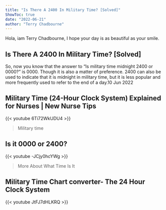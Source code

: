 ```yaml
---
title: "Is There A 2400 In Military Time? [Solved]"
ShowToc: true 
date: "2022-06-21"
author: "Terry Chadbourne" 
---
```


Hola, iam Terry Chadbourne, I hope your day is as beautiful as your smile.
## Is There A 2400 In Military Time? [Solved]
So, now you know that the answer to “Is military time midnight 2400 or 0000?” is 0000. Though it is also a matter of preference. 2400 can also be used to indicate that it is midnight in military time, but it is less popular and more frequently used to refer to the end of a day.10 Jun 2022

## Military Time (24-Hour Clock System) Explained for Nurses | New Nurse Tips
{{< youtube 6Ti72WkUDU4 >}}
>Military time

## Is it 0000 or 2400?
{{< youtube -JCjy0hcYWg >}}
>More About What Time Is It 

## Military Time Chart converter- The 24 Hour Clock System
{{< youtube JtFJ7dHLKRQ >}}
>#

